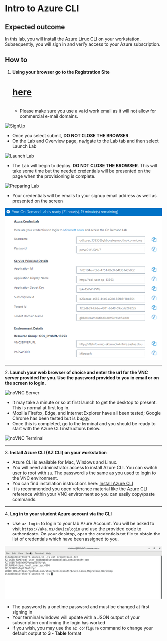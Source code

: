 # Intro to Azure CLI

## Expected outcome

In this lab, you will install the Azure Linux CLI on your workstation.  Subsequently, you will sign in and verify access to your Azure subscription.

## How to 

1. <strong>Using your browser go to the Registration Site <h1>[here](http://bit.ly/2NwOzo3)</h1>.</strong>
    * Please make sure you use a valid work email as it will not allow for commercial e-mail domains.

![SignUp](../images/signup.png)

 * Once you select submit, <blink>**DO NOT CLOSE THE BROWSER**</blink>.
 * On the Lab and Overview page, navigate to the Lab tab and then select Launch Lab

![Launch Lab](../images/launch2.png)

 * The Lab will begin to deploy. <blink>**DO NOT CLOSE THE BROWSER**</blink>. This will take some time but the needed credentials will be presented on the page when the provisioning is complete.

![Preparing Lab](../images/preparing.png)

 * Your credentials will be emails to your signup email address as well as presented on the screen

![Credentials](../images/labready.png)

<hr>
2. <strong>Launch your web browser of choice and enter the url for the VNC server provided for you. Use the password provided to you in email or on the screen to login.</strong>

![noVNC Server](../images/vncserver.png)

 * It may take a minute or so at first launch to get the desktop to present. This is normal at first log in.
 * Mozilla Firefox, Edge, and Internet Explorer have all been tested; Google Chrome has been tested but is buggy.
 * Once this is completed, go to the terminal and you should be ready to start with the Azure CLI instructions below.

![noVNC Terminal](../images/vncterminal.png)

<hr>
3. <strong>Install Azure CLI (AZ CLI) on your workstation</strong>

 * Azure CLI is available for Mac, Windows and Linux.
 * You will need administrator access to install Azure CLI. You can switch user to root with ``su``. The password is the same as you used to login to the VNC environment.
 * You can find installation instructions here: [Install Azure CLI](https://docs.microsoft.com/en-us/cli/azure/install-azure-cli-yum?view=azure-cli-latest)
 * It is recommended you open reference material like the Azure CLI reference within your VNC environment so you can easily copy/paste commands.

<hr>
4. <strong>Log in to your student Azure account via the CLI</strong>

 * Use ``az login`` to login to your lab Azure Account. You will be asked to visit ``https://aka.ms/devicelogin`` and use the provided code to authenticate. On your desktop, open the credentials.txt file to obtain the list of credentials which have been assigned to you.

![Azure Credentials](../images/azcred2.png)

 * The password is a onetime password and must be changed at first signing in
 * Your terminal windows will update with a JSON output of your subscription confirming the login has worked
 * If you wish, you may use the ``az configure`` command to change your default output to <strong>3 - Table</strong> format

